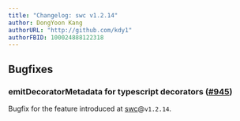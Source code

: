 ```yaml
---
title: "Changelog: swc v1.2.14"
author: DongYoon Kang
authorURL: "http://github.com/kdy1"
authorFBID: 100024888122318
---
```


## Bugfixes

### emitDecoratorMetadata for typescript decorators ([#945](https://github.com/swc-project/swc/pull/945))

Bugfix for the feature introduced at [swc][]@`v1.2.14`.

[swc]: https://github.com/swc-project/swc
